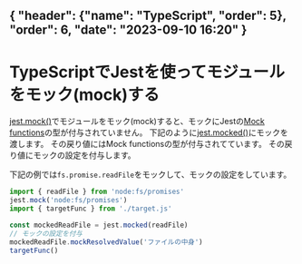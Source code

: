 { "header": {"name": "TypeScript", "order": 5}, "order": 6, "date": "2023-09-10 16:20"  }
---
# TypeScriptでJestを使ってモジュールをモック(mock)する

[jest.mock()](https://jestjs.io/docs/jest-object#jestmockmodulename-factory-options)でモジュールをモック(mock)すると、モックにJestの[Mock functions](https://jestjs.io/docs/mock-function-api)の型が付与されていません。
下記のように[jest.mocked()](https://jestjs.io/docs/mock-function-api/#jestmockedsource-options)にモックを渡します。
その戻り値にはMock functionsの型が付与されてています。
その戻り値にモックの設定を付与します。

下記の例では`fs.promise.readFile`をモックして、モックの設定をしています。

```ts
import { readFile } from 'node:fs/promises'
jest.mock('node:fs/promises')
import { targetFunc } from './target.js'

const mockedReadFile = jest.mocked(readFile)
// モックの設定を付与
mockedReadFile.mockResolvedValue('ファイルの中身')
targetFunc()
```